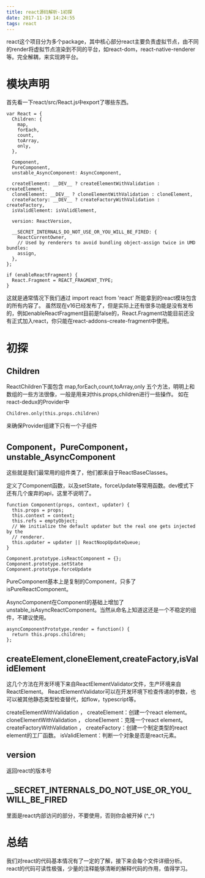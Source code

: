 ```yaml
---
title: react源码解析-1初探
date: 2017-11-19 14:24:55
tags: react
---
```


react这个项目分为多个package，其中核心部分react主要负责虚拟节点，由不同的render将虚拟节点渲染到不同的平台，如react-dom，react-native-renderer等。完全解耦，来实现跨平台。
<!-- more -->

# 模块声明

首先看一下react/src/React.js中export了哪些东西。

    var React = {
      Children: {
        map,
        forEach,
        count,
        toArray,
        only,
      },

      Component,
      PureComponent,
      unstable_AsyncComponent: AsyncComponent,

      createElement: __DEV__ ? createElementWithValidation : createElement,
      cloneElement: __DEV__ ? cloneElementWithValidation : cloneElement,
      createFactory: __DEV__ ? createFactoryWithValidation : createFactory,
      isValidElement: isValidElement,

      version: ReactVersion,

      __SECRET_INTERNALS_DO_NOT_USE_OR_YOU_WILL_BE_FIRED: {
        ReactCurrentOwner,
        // Used by renderers to avoid bundling object-assign twice in UMD bundles:
        assign,
      },
    };

    if (enableReactFragment) {
      React.Fragment = REACT_FRAGMENT_TYPE;
    }

这就是通常情况下我们通过 import react from 'react' 所能拿到的react模块包含的所有内容了。
虽然现在v16已经发布了，但是实际上还有很多功能是没有发布的，例如enableReactFragment目前是false的，React.Fragment功能目前还没有正式加入react，你只能在react-addons-create-fragment中使用。

# 初探

## Children

ReactChildren下面包含 map,forEach,count,toArray,only 五个方法，明明上和数组的一些方法很像，一般是用来对this.props,children进行一些操作。
如在react-dedux的Provider中

    Children.only(this.props.children)

来确保Provider组建下只有一个子组件

## Component，PureComponent，unstable_AsyncComponent

这些就是我们最常用的组件类了，他们都来自于ReactBaseClasses。

定义了Component函数，以及setState，forceUpdate等常用函数。dev模式下还有几个废弃的api，这里不说明了。

    function Component(props, context, updater) {
      this.props = props;
      this.context = context;
      this.refs = emptyObject;
      // We initialize the default updater but the real one gets injected by the
      // renderer.
      this.updater = updater || ReactNoopUpdateQueue;
    }

    Component.prototype.isReactComponent = {};
    Component.prototype.setState
    Component.prototype.forceUpdate 

PureComponent基本上是复制的Component，只多了isPureReactComponent。

AsyncComponent在Component的基础上增加了unstable_isAsyncReactComponent。当然从命名上知道这还是一个不稳定的组件，不建议使用。

    asyncComponentPrototype.render = function() {
      return this.props.children;
    };

## createElement,cloneElement,createFactory,isValidElement

这几个方法在开发环境下来自ReactElementValidator文件，生产环境来自ReactElement。
ReactElementValidator可以在开发环境下检查传递的参数，也可以被其他静态类型检查替代，如flow，typescript等。

createElementWithValidation ， createElement：创建一个react element。
cloneElementWithValidation ， cloneElement：克隆一个react element。
createFactoryWithValidation ， createFactory：创建一个制定类型的react element的工厂函数。
isValidElement：判断一个对象是否是react元素。

## version

返回react的版本号

## __SECRET_INTERNALS_DO_NOT_USE_OR_YOU_WILL_BE_FIRED

里面是react内部访问的部分，不要使用，否则你会被开掉 (^_^)

# 总结

我们对react的代码基本情况有了一定的了解，接下来会每个文件详细分析。
react的代码可读性极强，少量的注释能够清晰的解释代码的作用，值得学习。
